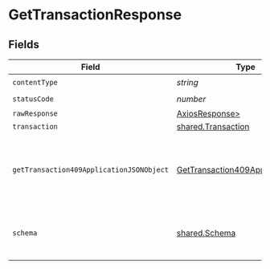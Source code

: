 # GetTransactionResponse


## Fields

| Field                                                                                           | Type                                                                                            | Required                                                                                        | Description                                                                                     |
| ----------------------------------------------------------------------------------------------- | ----------------------------------------------------------------------------------------------- | ----------------------------------------------------------------------------------------------- | ----------------------------------------------------------------------------------------------- |
| `contentType`                                                                                   | *string*                                                                                        | :heavy_check_mark:                                                                              | N/A                                                                                             |
| `statusCode`                                                                                    | *number*                                                                                        | :heavy_check_mark:                                                                              | N/A                                                                                             |
| `rawResponse`                                                                                   | [AxiosResponse>](https://axios-http.com/docs/res_schema)                                        | :heavy_minus_sign:                                                                              | N/A                                                                                             |
| `transaction`                                                                                   | [shared.Transaction](../../models/shared/transaction.md)                                        | :heavy_minus_sign:                                                                              | OK                                                                                              |
| `getTransaction409ApplicationJSONObject`                                                        | [GetTransaction409ApplicationJSON](../../models/operations/gettransaction409applicationjson.md) | :heavy_minus_sign:                                                                              | The data type's dataset has not been requested or is still syncing.                             |
| `schema`                                                                                        | [shared.Schema](../../models/shared/schema.md)                                                  | :heavy_minus_sign:                                                                              | Your API request was not properly authorized.                                                   |